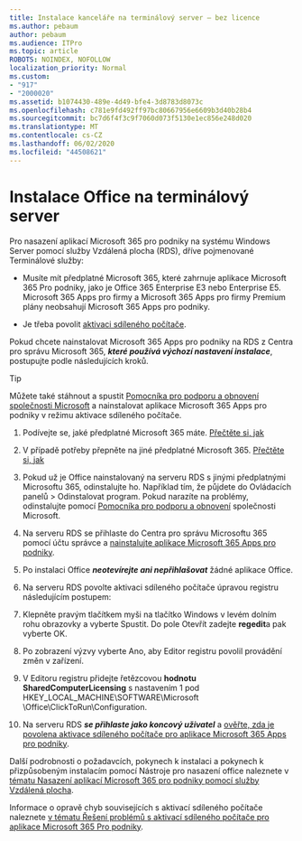 ```yaml
---
title: Instalace kanceláře na terminálový server – bez licence
ms.author: pebaum
author: pebaum
ms.audience: ITPro
ms.topic: article
ROBOTS: NOINDEX, NOFOLLOW
localization_priority: Normal
ms.custom:
- "917"
- "2000020"
ms.assetid: b1074430-489e-4d49-bfe4-3d8783d8073c
ms.openlocfilehash: c781e9fd492ff97bc80667956e6609b3d40b28b4
ms.sourcegitcommit: bc7d6f4f3c9f7060d073f5130e1ec856e248d020
ms.translationtype: MT
ms.contentlocale: cs-CZ
ms.lasthandoff: 06/02/2020
ms.locfileid: "44508621"
---
```

# <a name="installing-office-on-a-terminal-server"></a>Instalace Office na terminálový server

Pro nasazení aplikací Microsoft 365 pro podniky na systému Windows Server pomocí služby Vzdálená plocha (RDS), dříve pojmenované Terminálové služby:
  
- Musíte mít předplatné Microsoft 365, které zahrnuje aplikace Microsoft 365 Pro podniky, jako je Office 365 Enterprise E3 nebo Enterprise E5. Microsoft 365 Apps pro firmy a Microsoft 365 Apps pro firmy Premium plány neobsahují Microsoft 365 Apps pro podniky.

- Je třeba povolit [aktivaci sdíleného počítače](https://docs.microsoft.com/DeployOffice/overview-shared-computer-activation).

Pokud chcete nainstalovat Microsoft 365 Apps pro podniky na RDS z Centra pro správu Microsoft 365, ***které používá výchozí nastavení instalace***, postupujte podle následujících kroků.

> [!TIP]
> Můžete také stáhnout a spustit [Pomocníka pro podporu a obnovení společnosti Microsoft](https://aka.ms/SaRA_OfficeSCA_M365Portal) a nainstalovat aplikace Microsoft 365 Apps pro podniky v režimu aktivace sdíleného počítače.
  
1. Podívejte se, jaké předplatné Microsoft 365 máte. [Přečtěte si, jak](https://docs.microsoft.com/microsoft-365/admin/admin-overview/what-subscription-do-i-have)

2. V případě potřeby přepněte na jiné předplatné Microsoft 365. [Přečtěte si, jak](https://docs.microsoft.com/microsoft-365/commerce/subscriptions/switch-to-a-different-plan)

3. Pokud už je Office nainstalovaný na serveru RDS s jinými předplatnými Microsoftu 365, odinstalujte ho. Například tím, že půjdete do Ovládacích panelů \> Odinstalovat program. Pokud narazíte na problémy, odinstalujte pomocí [Pomocníka pro podporu a obnovení](https://aka.ms/SARA-OfficeUninstall-Alchemy) společnosti Microsoft.

4. Na serveru RDS se přihlaste do Centra pro správu Microsoftu 365 pomocí účtu správce a [nainstalujte aplikace Microsoft 365 Apps pro podniky](https://portal.office.com/OLS/MySoftware.aspx).

5. Po instalaci Office ***neotevírejte ani nepřihlašovat*** žádné aplikace Office.

6. Na serveru RDS povolte aktivaci sdíleného počítače úpravou registru následujícím postupem:

1. Klepněte pravým tlačítkem myši na tlačítko Windows v levém dolním rohu obrazovky a vyberte Spustit. Do pole Otevřít zadejte **regedit**a pak vyberte OK.

2. Po zobrazení výzvy vyberte Ano, aby Editor registru povolil provádění změn v zařízení.

3. V Editoru registru přidejte řetězcovou **hodnotu SharedComputerLicensing** s nastavením 1 pod HKEY_LOCAL_MACHINE\SOFTWARE\Microsoft \Office\ClickToRun\Configuration.

7. Na serveru RDS ***se přihlaste jako koncový uživatel*** a [ověřte, zda je povolena aktivace sdíleného počítače pro aplikace Microsoft 365 Apps pro podniky](https://docs.microsoft.com/DeployOffice/troubleshoot-shared-computer-activation#verify-that-activation-for-microsoft-365-apps-succeeded).

Další podrobnosti o požadavcích, pokynech k instalaci a pokynech k přizpůsobeným instalacím pomocí Nástroje pro nasazení office naleznete v [tématu Nasazení aplikací Microsoft 365 pro podniky pomocí služby Vzdálená plocha](https://docs.microsoft.com/DeployOffice/deploy-microsoft-365-apps-remote-desktop-services).
  
Informace o opravě chyb souvisejících s aktivací sdíleného počítače naleznete [v tématu Řešení problémů s aktivací sdíleného počítače pro aplikace Microsoft 365 Pro podniky](https://docs.microsoft.com/DeployOffice/troubleshoot-shared-computer-activation).
  